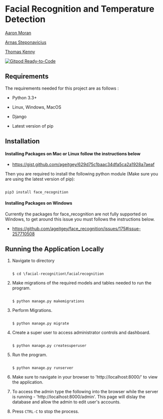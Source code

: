# Facial Recognition and Temperature Detection

[Aaron Moran](https://github.com/Moran98)  &nbsp;

[Arnas Steponavicius](https://github.com/ArnasSteponavicius00)  &nbsp;

[Thomas Kenny](https://github.com/KennyThomas)


[![Gitpod Ready-to-Code](https://img.shields.io/badge/Gitpod-Ready--to--Code-blue?logo=gitpod)](https://gitpod.io/#https://github.com/Moran98/facial-recognition)

  

## Requirements

The requirements needed for this project are as follows :

* Python 3.3+

* Linux, Windows, MacOS

* Django

* Latest version of pip
  

## Installation
  

#### Installing Packages on Mac or Linux follow the instructions below

* https://gist.github.com/ageitgey/629d75c1baac34dfa5ca2a1928a7aeaf
  

Then you are required to install the following python module (Make sure you are using the latest version of pip):

```

pip3 install face_recognition

```
  

#### Installing Packages on Windows

Currently the packages for face_recognition are not fully supported on Windows, to get around this issue you must follows the instructions below.

* https://github.com/ageitgey/face_recognition/issues/175#issue-257710508

  

## Running the Application Locally

1. Navigate to directory

	```

	$ cd \facial-recognition\facialrecognition

	```
  

2. Make migrations of the required models and tables needed to run the program.

	```

	$ python manage.py makemigrations

	```
  

3. Perform Migrations.

	```

	$ python manage.py migrate

	```


4. Create a super user to access administrator controls and dashboard.

	```

	$ python manage.py createsuperuser

	```
  

5. Run the program.

	```

	$ python manage.py runserver

	```

6. Make sure to navigate in your browser to 'http://localhost:8000/' to view the application.
  

7. To access the admin type the following into the browser while the server is running - 'http://localhost:8000/admin'. This page will dislay the database and allow the admin to edit user's accounts.
  

8. Press `CTRL-C` to stop the process.
